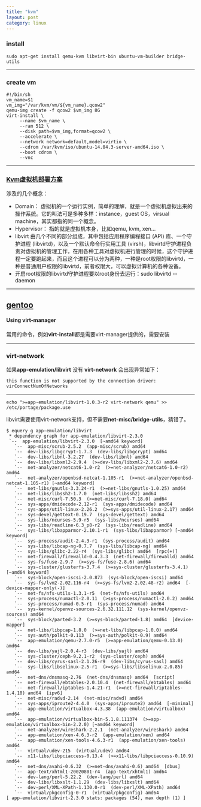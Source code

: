 ```yaml
---
title: "kvm"
layout: post
category: linux
---
```


### install

```
sudo apt-get install qemu-kvm libvirt-bin ubuntu-vm-builder bridge-utils
```

---

### create vm

```
#!/bin/sh
vm_name=$1
vm_img="/var/kvm/vm/${vm_name}.qcow2"
qemu-img create -f qcow2 $vm_img 8G
virt-install \
     --name $vm_name \
     --ram 512 \
     --disk path=$vm_img,format=qcow2 \
     --accelerate \
     --network network=default,model=virtio \
     --cdrom /var/kvm/iso/ubuntu-14.04.3-server-amd64.iso \
     --boot cdrom \
     --vnc 
```

---

### [Kvm虚拟机部署方案](http://xstarcd.github.io/wiki/Cloud/ubuntu_kvm_virtualization_solution.html)

涉及的几个概念：

+ Domain：
虚拟机的一个运行实例，简单的理解，就是一个虚拟机虚拟出来的操作系统。它的叫法可是多种多样：instance，guest OS，virsual machine，其实都指的同一个概念。
+ Hypervisor：
指的就是虚拟机本身，比如qemu, kvm, xen...
+ libvirt
由几个不同的部分组成，其中包括应用程序编程接口 (API) 库、一个守护进程 (libvirtd)，以及一个默认命令行实用工具 (virsh)，libvirtd守护进程负责对虚拟机的管理工作，在用各种工具对虚拟机进行管理的时候，这个守护进程一定要跑起来，而且这个进程可以分为两种，一种是root权限的libvirtd，一种是普通用户权限的libvirtd，前者权限大，可以虚拟计算机的各种设备。
+ 开启root权限的libvirtd守护进程要以root身份去运行：sudo libvirtd --daemon


---

## [gentoo](http://big-elephants.com/2013-07/creating-virtual-networks-with-kvm-on-gentoo/)

#### Using virt-manager

常用的命令，例如**virt-install**都是需要virt-manager提供的，需要安装

---


### virt-network

如果**app-emulation/libvirt** 没有 **virt-network** 会出现异常如下：

```
this function is not supported by the connection driver: virConnectNumOfNetworks
```

---

```
echo ">=app-emulation/libvirt-1.0.3-r2 virt-network qemu" >> /etc/portage/package.use
```


libvirt需要使用virt-network支持，但不需要**net-misc/bridge-utils**，猜错了。

```
$ equery g app-emulation/libvirt
 * dependency graph for app-emulation/libvirt-2.3.0
 `--  app-emulation/libvirt-2.3.0  [~amd64 keyword] 
   `--  app-misc/scrub-2.5.2  (app-misc/scrub) amd64 
   `--  dev-libs/libgcrypt-1.7.3  (dev-libs/libgcrypt) amd64 
   `--  dev-libs/libnl-3.2.27  (dev-libs/libnl) amd64 
   `--  dev-libs/libxml2-2.9.4  (>=dev-libs/libxml2-2.7.6) amd64 
   `--  net-analyzer/netcat6-1.0-r2  (>=net-analyzer/netcat6-1.0-r2) amd64 
   `--  net-analyzer/openbsd-netcat-1.105-r1  (>=net-analyzer/openbsd-netcat-1.105-r1) [~amd64 keyword] 
   `--  net-libs/gnutls-3.3.24-r1  (>=net-libs/gnutls-1.0.25) amd64 
   `--  net-libs/libssh2-1.7.0  (net-libs/libssh2) amd64 
   `--  net-misc/curl-7.50.3  (>=net-misc/curl-7.18.0) amd64 
   `--  sys-apps/dmidecode-2.12-r1  (sys-apps/dmidecode) amd64 
   `--  sys-apps/util-linux-2.26.2  (>=sys-apps/util-linux-2.17) amd64 
   `--  sys-devel/gettext-0.19.7  (sys-devel/gettext) amd64 
   `--  sys-libs/ncurses-5.9-r5  (sys-libs/ncurses) amd64 
   `--  sys-libs/readline-6.3_p8-r2  (sys-libs/readline) amd64 
   `--  sys-libs/libapparmor-2.10.1-r1  (sys-libs/libapparmor) [~amd64 keyword] 
   `--  sys-process/audit-2.4.3-r1  (sys-process/audit) amd64 
   `--  sys-libs/libcap-ng-0.7.7  (sys-libs/libcap-ng) amd64 
   `--  sys-libs/glibc-2.22-r4  (sys-libs/glibc) amd64  [rpc(+)]
   `--  net-firewall/firewalld-0.4.3.3  (net-firewall/firewalld) amd64 
   `--  sys-fs/fuse-2.9.7  (>=sys-fs/fuse-2.8.6) amd64 
   `--  sys-cluster/glusterfs-3.7.4  (>=sys-cluster/glusterfs-3.4.1) [~amd64 keyword] 
   `--  sys-block/open-iscsi-2.0.873  (sys-block/open-iscsi) amd64 
   `--  sys-fs/lvm2-2.02.116-r4  (>=sys-fs/lvm2-2.02.48-r2) amd64  [-device-mapper-only(-)]
   `--  net-fs/nfs-utils-1.3.1-r5  (net-fs/nfs-utils) amd64 
   `--  sys-process/numactl-2.0.11  (>sys-process/numactl-2.0.2) amd64 
   `--  sys-process/numad-0.5-r1  (sys-process/numad) amd64 
   `--  sys-kernel/openvz-sources-2.6.32.111.12  (sys-kernel/openvz-sources) amd64 
   `--  sys-block/parted-3.2  (>=sys-block/parted-1.8) amd64  [device-mapper]
   `--  net-libs/libpcap-1.8.0  (>=net-libs/libpcap-1.0.0) amd64 
   `--  sys-auth/polkit-0.113  (>=sys-auth/polkit-0.9) amd64 
   `--  app-emulation/qemu-2.7.0-r5  (>=app-emulation/qemu-0.13.0) amd64 
   `--  dev-libs/yajl-2.0.4-r3  (dev-libs/yajl) amd64 
   `--  sys-cluster/ceph-9.2.1-r2  (sys-cluster/ceph) amd64 
   `--  dev-libs/cyrus-sasl-2.1.26-r9  (dev-libs/cyrus-sasl) amd64 
   `--  sys-libs/libselinux-2.5-r1  (>=sys-libs/libselinux-2.0.85) amd64 
   `--  net-dns/dnsmasq-2.76  (net-dns/dnsmasq) amd64  [script]
   `--  net-firewall/ebtables-2.0.10.4  (net-firewall/ebtables) amd64 
   `--  net-firewall/iptables-1.4.21-r1  (>=net-firewall/iptables-1.4.10) amd64  [ipv6]
   `--  net-misc/radvd-2.14  (net-misc/radvd) amd64 
   `--  sys-apps/iproute2-4.4.0  (sys-apps/iproute2) amd64  [-minimal]
   `--  app-emulation/virtualbox-4.3.38  (app-emulation/virtualbox) amd64 
   `--  app-emulation/virtualbox-bin-5.1.8.111374  (>=app-emulation/virtualbox-bin-2.2.0) [~amd64 keyword] 
   `--  net-analyzer/wireshark-2.2.1  (net-analyzer/wireshark) amd64 
   `--  app-emulation/xen-4.6.3-r2  (app-emulation/xen) amd64 
   `--  app-emulation/xen-tools-4.6.3-r1  (app-emulation/xen-tools) amd64 
   `--  virtual/udev-215  (virtual/udev) amd64 
   `--  x11-libs/libpciaccess-0.13.4  (>=x11-libs/libpciaccess-0.10.9) amd64 
   `--  net-dns/avahi-0.6.32  (>=net-dns/avahi-0.6) amd64  [dbus]
   `--  app-text/xhtml1-20020801-r4  (app-text/xhtml1) amd64 
   `--  dev-lang/perl-5.22.2  (dev-lang/perl) amd64 
   `--  dev-libs/libxslt-1.1.29  (dev-libs/libxslt) amd64 
   `--  dev-perl/XML-XPath-1.130.0-r1  (dev-perl/XML-XPath) amd64 
   `--  virtual/pkgconfig-0-r1  (virtual/pkgconfig) amd64 
[ app-emulation/libvirt-2.3.0 stats: packages (54), max depth (1) ]

```
